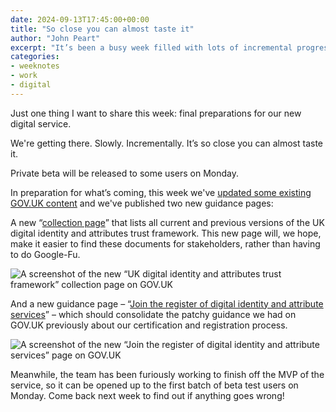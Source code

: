 ```yaml
---
date: 2024-09-13T17:45:00+00:00
title: "So close you can almost taste it"
author: "John Peart"
excerpt: "It’s been a busy week filled with lots of incremental progress that’s inching the team one step closer to lift off."
categories:
- weeknotes
- work
- digital
---
```


Just one thing I want to share this week: final preparations for our new digital service.

We're getting there. Slowly. Incrementally. It’s so close you can almost taste it.

Private beta will be released to some users on Monday.

In preparation for what’s coming, this week we've [updated some existing GOV.UK content](https://www.gov.uk/guidance/digital-identity) and we've published two new guidance pages:

A new “[collection page](https://www.gov.uk/government/collections/uk-digital-identity-and-attributes-trust-framework)” that lists all current and previous versions of the UK digital identity and attributes trust framework. This new page will, we hope, make it easier to find these documents for stakeholders, rather than having to do Google-Fu.

![A screenshot of the new “UK digital identity and attributes trust framework” collection page on GOV.UK](/assets/images/posts/2024-09-13-ukdiatf-collection-page.png)

And a new guidance page – “[Join the register of digital identity and attribute services](https://www.gov.uk/guidance/join-the-register-of-digital-identity-and-attribute-services)” – which should consolidate the patchy guidance we had on GOV.UK previously about our certification and registration process.

![A screenshot of the new “Join the register of digital identity and attribute services” page on GOV.UK](/assets/images/posts/2024-09-13-join-the-register.png)

Meanwhile, the team has been furiously working to finish off the MVP of the service, so it can be opened up to the first batch of beta test users on Monday. Come back next week to find out if anything goes wrong!
